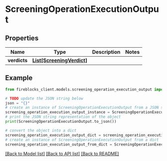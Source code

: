 # ScreeningOperationExecutionOutput


## Properties

Name | Type | Description | Notes
------------ | ------------- | ------------- | -------------
**verdicts** | [**List[ScreeningVerdict]**](ScreeningVerdict.md) |  | 

## Example

```python
from fireblocks_client.models.screening_operation_execution_output import ScreeningOperationExecutionOutput

# TODO update the JSON string below
json = "{}"
# create an instance of ScreeningOperationExecutionOutput from a JSON string
screening_operation_execution_output_instance = ScreeningOperationExecutionOutput.from_json(json)
# print the JSON string representation of the object
print(ScreeningOperationExecutionOutput.to_json())

# convert the object into a dict
screening_operation_execution_output_dict = screening_operation_execution_output_instance.to_dict()
# create an instance of ScreeningOperationExecutionOutput from a dict
screening_operation_execution_output_from_dict = ScreeningOperationExecutionOutput.from_dict(screening_operation_execution_output_dict)
```
[[Back to Model list]](../README.md#documentation-for-models) [[Back to API list]](../README.md#documentation-for-api-endpoints) [[Back to README]](../README.md)



